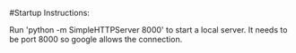 #Startup Instructions:

Run 'python -m SimpleHTTPServer 8000' to start a local server. It needs to be port 8000 so google allows the connection.
